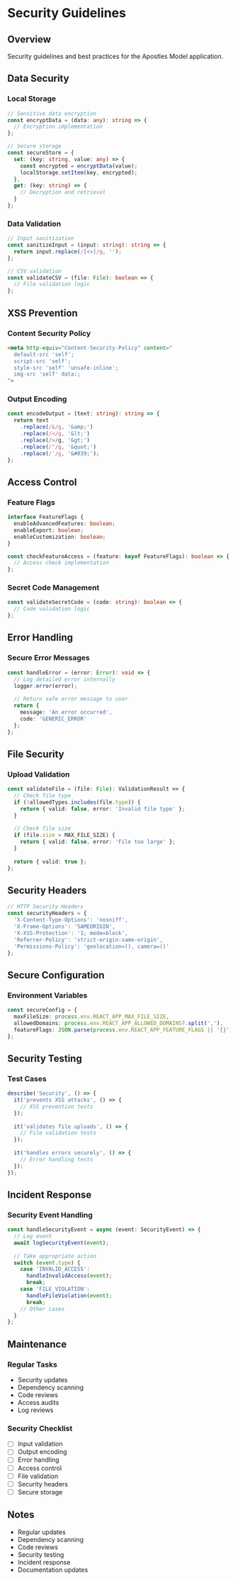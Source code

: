 # Security Guidelines

## Overview
Security guidelines and best practices for the Apostles Model application.

## Data Security

### Local Storage
```typescript
// Sensitive data encryption
const encryptData = (data: any): string => {
  // Encryption implementation
};

// Secure storage
const secureStore = {
  set: (key: string, value: any) => {
    const encrypted = encryptData(value);
    localStorage.setItem(key, encrypted);
  },
  get: (key: string) => {
    // Decryption and retrieval
  }
};
```

### Data Validation
```typescript
// Input sanitization
const sanitizeInput = (input: string): string => {
  return input.replace(/[<>]/g, '');
};

// CSV validation
const validateCSV = (file: File): boolean => {
  // File validation logic
};
```

## XSS Prevention

### Content Security Policy
```html
<meta http-equiv="Content-Security-Policy" content="
  default-src 'self';
  script-src 'self';
  style-src 'self' 'unsafe-inline';
  img-src 'self' data:;
">
```

### Output Encoding
```typescript
const encodeOutput = (text: string): string => {
  return text
    .replace(/&/g, '&amp;')
    .replace(/</g, '&lt;')
    .replace(/>/g, '&gt;')
    .replace(/"/g, '&quot;')
    .replace(/'/g, '&#039;');
};
```

## Access Control

### Feature Flags
```typescript
interface FeatureFlags {
  enableAdvancedFeatures: boolean;
  enableExport: boolean;
  enableCustomization: boolean;
}

const checkFeatureAccess = (feature: keyof FeatureFlags): boolean => {
  // Access check implementation
};
```

### Secret Code Management
```typescript
const validateSecretCode = (code: string): boolean => {
  // Code validation logic
};
```

## Error Handling

### Secure Error Messages
```typescript
const handleError = (error: Error): void => {
  // Log detailed error internally
  logger.error(error);
  
  // Return safe error message to user
  return {
    message: 'An error occurred',
    code: 'GENERIC_ERROR'
  };
};
```

## File Security

### Upload Validation
```typescript
const validateFile = (file: File): ValidationResult => {
  // Check file type
  if (!allowedTypes.includes(file.type)) {
    return { valid: false, error: 'Invalid file type' };
  }
  
  // Check file size
  if (file.size > MAX_FILE_SIZE) {
    return { valid: false, error: 'File too large' };
  }
  
  return { valid: true };
};
```

## Security Headers
```typescript
// HTTP Security Headers
const securityHeaders = {
  'X-Content-Type-Options': 'nosniff',
  'X-Frame-Options': 'SAMEORIGIN',
  'X-XSS-Protection': '1; mode=block',
  'Referrer-Policy': 'strict-origin-same-origin',
  'Permissions-Policy': 'geolocation=(), camera=()'
};
```

## Secure Configuration

### Environment Variables
```typescript
const secureConfig = {
  maxFileSize: process.env.REACT_APP_MAX_FILE_SIZE,
  allowedDomains: process.env.REACT_APP_ALLOWED_DOMAINS?.split(','),
  featureFlags: JSON.parse(process.env.REACT_APP_FEATURE_FLAGS || '{}')
};
```

## Security Testing

### Test Cases
```typescript
describe('Security', () => {
  it('prevents XSS attacks', () => {
    // XSS prevention tests
  });
  
  it('validates file uploads', () => {
    // File validation tests
  });
  
  it('handles errors securely', () => {
    // Error handling tests
  });
});
```

## Incident Response

### Security Event Handling
```typescript
const handleSecurityEvent = async (event: SecurityEvent) => {
  // Log event
  await logSecurityEvent(event);
  
  // Take appropriate action
  switch (event.type) {
    case 'INVALID_ACCESS':
      handleInvalidAccess(event);
      break;
    case 'FILE_VIOLATION':
      handleFileViolation(event);
      break;
    // Other cases
  }
};
```

## Maintenance

### Regular Tasks
- Security updates
- Dependency scanning
- Code reviews
- Access audits
- Log reviews

### Security Checklist
- [ ] Input validation
- [ ] Output encoding
- [ ] Error handling
- [ ] Access control
- [ ] File validation
- [ ] Security headers
- [ ] Secure storage

## Notes
- Regular updates
- Dependency scanning
- Code reviews
- Security testing
- Incident response
- Documentation updates